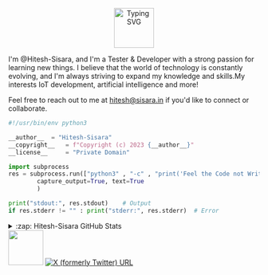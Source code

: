 <p align="center">
<a href="https://github.com/Hitesh-Sisara/">
     <img height="80" src="https://readme-typing-svg.demolab.com?font=Delius&size=17&duration=2000&pause=100&multiline=true&width=600&height=80&color=247d89&lines=Hello there! 👋;I'm @Hitesh-Sisara; Flutter, Python Developer;" alt="Typing SVG" />
</a>

</p>
I'm @Hitesh-Sisara, and I'm a Tester & Developer with a strong passion for learning new things. I believe that the world of technology is constantly evolving, and I'm always striving to expand my knowledge and skills.My interests IoT development, artificial intelligence and more!

Feel free to reach out to me at hitesh@sisara.in if you'd like to connect or collaborate.

```python
#!/usr/bin/env python3

__author__	= "Hitesh-Sisara"
__copyright__   = f"Copyright (c) 2023 {__author__}"
__license__ 	= "Private Domain"

import subprocess
res = subprocess.run(["python3" , "-c" , "print('Feel the Code not Write it')"],
		capture_output=True, text=True
		)

print("stdout:", res.stdout)	# Output
if res.stderr != "" : print("stderr:", res.stderr)	# Error

```

<details>
  <summary>:zap: Hitesh-Sisara GitHub Stats</summary>
  <br>
  <img align="left" alt="innovatorved GitHub Stats" src="https://github-readme-stats.vercel.app/api?username=Hitesh-Sisara&show_icons=true&theme=cobalt&hide_border=true" /><br>
</details>

<img height="70px" src="https://skillicons.dev/icons?i=flutter,react,nextjs,nodejs,javascript,typescript,supabase,python,bash,flask,git,github,graphql,aws,gcp,cloudflare,docker,firebase,githubactions,go,mongodb,mysql,planetscale,prisma,tailwind,vscode" />


<a href="https://twitter.com/hitesh_sisara">

<img alt="X (formerly Twitter) URL" src="https://img.shields.io/twitter/url?url=https%3A%2F%2Ftwitter.com%2Fhitesh_sisara&style=social&logo=x&logoColor=black&label=%40Hitesh_Sisara&labelColor=black">

</a>





